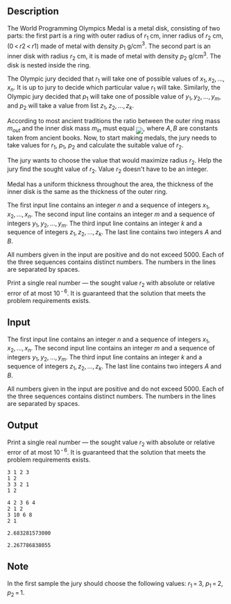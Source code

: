 ## Description

<div><p>The World Programming Olympics Medal is a metal disk, consisting of two parts: the first part is a ring with outer radius of <span class="tex-span"><i>r</i><sub class="lower-index">1</sub></span> cm, inner radius of <span class="tex-span"><i>r</i><sub class="lower-index">2</sub></span> cm, <span class="tex-span">(0 &lt; <i>r</i>2 &lt; <i>r</i>1)</span> made of metal with density <span class="tex-span"><i>p</i><sub class="lower-index">1</sub></span> g/cm<span class="tex-span"><sup class="upper-index">3</sup></span>. The second part is an inner disk with radius <span class="tex-span"><i>r</i><sub class="lower-index">2</sub></span> cm, it is made of metal with density <span class="tex-span"><i>p</i><sub class="lower-index">2</sub></span> g/cm<span class="tex-span"><sup class="upper-index">3</sup></span>. The disk is nested inside the ring.</p><p>The Olympic jury decided that <span class="tex-span"><i>r</i><sub class="lower-index">1</sub></span> will take one of possible values of <span class="tex-span"><i>x</i><sub class="lower-index">1</sub>, <i>x</i><sub class="lower-index">2</sub>, ..., <i>x</i><sub class="lower-index"><i>n</i></sub></span>. It is up to jury to decide which particular value <span class="tex-span"><i>r</i><sub class="lower-index">1</sub></span> will take. Similarly, the Olympic jury decided that <span class="tex-span"><i>p</i><sub class="lower-index">1</sub></span> will take one of possible value of <span class="tex-span"><i>y</i><sub class="lower-index">1</sub>, <i>y</i><sub class="lower-index">2</sub>, ..., <i>y</i><sub class="lower-index"><i>m</i></sub></span>, and <span class="tex-span"><i>p</i><sub class="lower-index">2</sub></span> will take a value from list <span class="tex-span"><i>z</i><sub class="lower-index">1</sub>, <i>z</i><sub class="lower-index">2</sub>, ..., <i>z</i><sub class="lower-index"><i>k</i></sub></span>.</p><p>According to most ancient traditions the ratio between the outer ring mass <span class="tex-span"><i>m</i><sub class="lower-index"><i>out</i></sub></span> and the inner disk mass <span class="tex-span"><i>m</i><sub class="lower-index"><i>in</i></sub></span> must equal <img align="middle" class="tex-formula" src="file://sukfjq4z.png" style="max-width: 100.0%;max-height: 100.0%;">, where <span class="tex-span"><i>A</i>, <i>B</i></span> are constants taken from ancient books. Now, to start making medals, the jury needs to take values for <span class="tex-span"><i>r</i><sub class="lower-index">1</sub></span>, <span class="tex-span"><i>p</i><sub class="lower-index">1</sub></span>, <span class="tex-span"><i>p</i><sub class="lower-index">2</sub></span> and calculate the suitable value of <span class="tex-span"><i>r</i><sub class="lower-index">2</sub></span>.</p><p>The jury wants to choose the value that would maximize radius <span class="tex-span"><i>r</i><sub class="lower-index">2</sub></span>. Help the jury find the sought value of <span class="tex-span"><i>r</i><sub class="lower-index">2</sub></span>. Value <span class="tex-span"><i>r</i><sub class="lower-index">2</sub></span> doesn't have to be an integer.</p><p>Medal has a uniform thickness throughout the area, the thickness of the inner disk is the same as the thickness of the outer ring.</p></div><div class="input-specification"><p>The first input line contains an integer <span class="tex-span"><i>n</i></span> and a sequence of integers <span class="tex-span"><i>x</i><sub class="lower-index">1</sub>, <i>x</i><sub class="lower-index">2</sub>, ..., <i>x</i><sub class="lower-index"><i>n</i></sub></span>. The second input line contains an integer <span class="tex-span"><i>m</i></span> and a sequence of integers <span class="tex-span"><i>y</i><sub class="lower-index">1</sub>, <i>y</i><sub class="lower-index">2</sub>, ..., <i>y</i><sub class="lower-index"><i>m</i></sub></span>. The third input line contains an integer <span class="tex-span"><i>k</i></span> and a sequence of integers <span class="tex-span"><i>z</i><sub class="lower-index">1</sub>, <i>z</i><sub class="lower-index">2</sub>, ..., <i>z</i><sub class="lower-index"><i>k</i></sub></span>. The last line contains two integers <span class="tex-span"><i>A</i></span> and <span class="tex-span"><i>B</i></span>.</p><p>All numbers given in the input are positive and do not exceed 5000. Each of the three sequences contains distinct numbers. The numbers in the lines are separated by spaces.</p></div><div class="output-specification"><p>Print a single real number — the sought value <span class="tex-span"><i>r</i><sub class="lower-index">2</sub></span> with absolute or relative error of at most <span class="tex-span">10<sup class="upper-index"> - 6</sup></span>. It is guaranteed that the solution that meets the problem requirements exists.</p></div>

## Input

<p>The first input line contains an integer <span class="tex-span"><i>n</i></span> and a sequence of integers <span class="tex-span"><i>x</i><sub class="lower-index">1</sub>, <i>x</i><sub class="lower-index">2</sub>, ..., <i>x</i><sub class="lower-index"><i>n</i></sub></span>. The second input line contains an integer <span class="tex-span"><i>m</i></span> and a sequence of integers <span class="tex-span"><i>y</i><sub class="lower-index">1</sub>, <i>y</i><sub class="lower-index">2</sub>, ..., <i>y</i><sub class="lower-index"><i>m</i></sub></span>. The third input line contains an integer <span class="tex-span"><i>k</i></span> and a sequence of integers <span class="tex-span"><i>z</i><sub class="lower-index">1</sub>, <i>z</i><sub class="lower-index">2</sub>, ..., <i>z</i><sub class="lower-index"><i>k</i></sub></span>. The last line contains two integers <span class="tex-span"><i>A</i></span> and <span class="tex-span"><i>B</i></span>.</p><p>All numbers given in the input are positive and do not exceed 5000. Each of the three sequences contains distinct numbers. The numbers in the lines are separated by spaces.</p>

## Output

<p>Print a single real number — the sought value <span class="tex-span"><i>r</i><sub class="lower-index">2</sub></span> with absolute or relative error of at most <span class="tex-span">10<sup class="upper-index"> - 6</sup></span>. It is guaranteed that the solution that meets the problem requirements exists.</p>





```input1
3 1 2 3
1 2
3 3 2 1
1 2

```




```input2
4 2 3 6 4
2 1 2
3 10 6 8
2 1

```




```output1
2.683281573000

```




```output2
2.267786838055

```



## Note

<p>In the first sample the jury should choose the following values: <span class="tex-span"><i>r</i><sub class="lower-index">1</sub> = 3</span>, <span class="tex-span"><i>p</i><sub class="lower-index">1</sub> = 2</span>, <span class="tex-span"><i>p</i><sub class="lower-index">2</sub> = 1</span>.</p>
